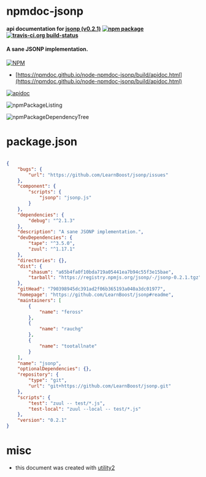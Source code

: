 # npmdoc-jsonp

#### api documentation for  [jsonp (v0.2.1)](https://github.com/LearnBoost/jsonp#readme)  [![npm package](https://img.shields.io/npm/v/npmdoc-jsonp.svg?style=flat-square)](https://www.npmjs.org/package/npmdoc-jsonp) [![travis-ci.org build-status](https://api.travis-ci.org/npmdoc/node-npmdoc-jsonp.svg)](https://travis-ci.org/npmdoc/node-npmdoc-jsonp)

#### A sane JSONP implementation.

[![NPM](https://nodei.co/npm/jsonp.png?downloads=true&downloadRank=true&stars=true)](https://www.npmjs.com/package/jsonp)

- [https://npmdoc.github.io/node-npmdoc-jsonp/build/apidoc.html](https://npmdoc.github.io/node-npmdoc-jsonp/build/apidoc.html)

[![apidoc](https://npmdoc.github.io/node-npmdoc-jsonp/build/screenCapture.buildCi.browser.%252Ftmp%252Fbuild%252Fapidoc.html.png)](https://npmdoc.github.io/node-npmdoc-jsonp/build/apidoc.html)

![npmPackageListing](https://npmdoc.github.io/node-npmdoc-jsonp/build/screenCapture.npmPackageListing.svg)

![npmPackageDependencyTree](https://npmdoc.github.io/node-npmdoc-jsonp/build/screenCapture.npmPackageDependencyTree.svg)



# package.json

```json

{
    "bugs": {
        "url": "https://github.com/LearnBoost/jsonp/issues"
    },
    "component": {
        "scripts": {
            "jsonp": "jsonp.js"
        }
    },
    "dependencies": {
        "debug": "^2.1.3"
    },
    "description": "A sane JSONP implementation.",
    "devDependencies": {
        "tape": "^3.5.0",
        "zuul": "^1.17.1"
    },
    "directories": {},
    "dist": {
        "shasum": "a65b4fa0f10bda719a05441ea7b94c55f3e15bae",
        "tarball": "https://registry.npmjs.org/jsonp/-/jsonp-0.2.1.tgz"
    },
    "gitHead": "790398945dc391ad2f06b365193a040a3dc01977",
    "homepage": "https://github.com/LearnBoost/jsonp#readme",
    "maintainers": [
        {
            "name": "feross"
        },
        {
            "name": "rauchg"
        },
        {
            "name": "tootallnate"
        }
    ],
    "name": "jsonp",
    "optionalDependencies": {},
    "repository": {
        "type": "git",
        "url": "git+https://github.com/LearnBoost/jsonp.git"
    },
    "scripts": {
        "test": "zuul -- test/*.js",
        "test-local": "zuul --local -- test/*.js"
    },
    "version": "0.2.1"
}
```



# misc
- this document was created with [utility2](https://github.com/kaizhu256/node-utility2)
